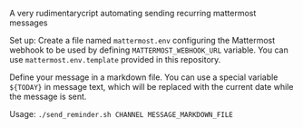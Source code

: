A very rudimentarycript automating sending recurring mattermost messages

Set up:
Create a file named `mattermost.env` configuring the Mattermost webhook to be used by defining `MATTERMOST_WEBHOOK_URL` variable. You can use `mattermost.env.template` provided in this repository.

Define your message in a markdown file. You can use a special variable `${TODAY}` in message text, which will be replaced with the current date while the message is sent.

Usage:
`./send_reminder.sh CHANNEL MESSAGE_MARKDOWN_FILE`
